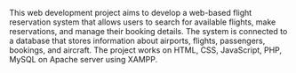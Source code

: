 This web development project aims to develop a web-based flight reservation system that allows users to search for available flights, make reservations, and manage their booking details. The system is connected to a database that stores information about airports, flights, passengers, bookings, and aircraft.
The project works on HTML, CSS, JavaScript, PHP, MySQL on Apache server using XAMPP.
